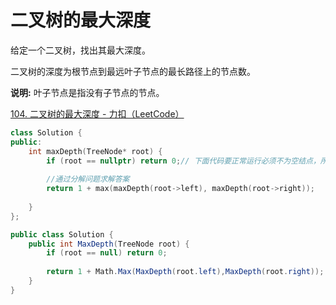 # 二叉树的最大深度

给定一个二叉树，找出其最大深度。

二叉树的深度为根节点到最远叶子节点的最长路径上的节点数。

**说明:** 叶子节点是指没有子节点的节点。

[104. 二叉树的最大深度 - 力扣（LeetCode）](https://leetcode.cn/problems/maximum-depth-of-binary-tree/description/)

```c++
class Solution {
public:
    int maxDepth(TreeNode* root) {
        if (root == nullptr) return 0;// 下面代码要正常运行必须不为空结点，所以此处要判空
		
        //通过分解问题求解答案
        return 1 + max(maxDepth(root->left), maxDepth(root->right));
        
    }
};
```

```c#
public class Solution {
    public int MaxDepth(TreeNode root) {
        if (root == null) return 0;
        
        return 1 + Math.Max(MaxDepth(root.left),MaxDepth(root.right));
    }
}
```

